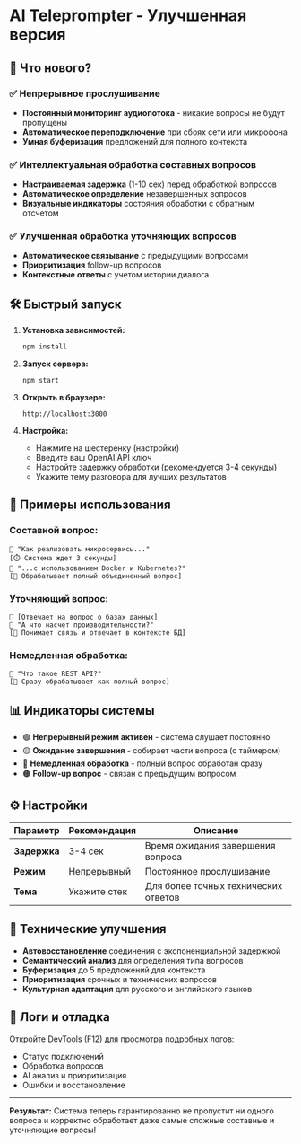 # AI Teleprompter - Улучшенная версия

## 🚀 Что нового?

### ✅ Непрерывное прослушивание
- **Постоянный мониторинг аудиопотока** - никакие вопросы не будут пропущены
- **Автоматическое переподключение** при сбоях сети или микрофона
- **Умная буферизация** предложений для полного контекста

### ✅ Интеллектуальная обработка составных вопросов  
- **Настраиваемая задержка** (1-10 сек) перед обработкой вопросов
- **Автоматическое определение** незавершенных вопросов
- **Визуальные индикаторы** состояния обработки с обратным отсчетом

### ✅ Улучшенная обработка уточняющих вопросов
- **Автоматическое связывание** с предыдущими вопросами  
- **Приоритизация** follow-up вопросов
- **Контекстные ответы** с учетом истории диалога

## 🛠 Быстрый запуск

1. **Установка зависимостей:**
   ```bash
   npm install
   ```

2. **Запуск сервера:**
   ```bash
   npm start
   ```

3. **Открыть в браузере:**
   ```
   http://localhost:3000
   ```

4. **Настройка:**
   - Нажмите на шестеренку (настройки)
   - Введите ваш OpenAI API ключ
   - Настройте задержку обработки (рекомендуется 3-4 секунды)
   - Укажите тему разговора для лучших результатов

## 🎯 Примеры использования

### Составной вопрос:
```
👤 "Как реализовать микросервисы..."
[⏱️ Система ждет 3 секунды]  
👤 "...с использованием Docker и Kubernetes?"
[🤖 Обрабатывает полный объединенный вопрос]
```

### Уточняющий вопрос:
```
🤖 [Отвечает на вопрос о базах данных]
👤 "А что насчет производительности?"  
[🤖 Понимает связь и отвечает в контексте БД]
```

### Немедленная обработка:
```
👤 "Что такое REST API?"
[🤖 Сразу обрабатывает как полный вопрос]
```

## 📊 Индикаторы системы

- 🟢 **Непрерывный режим активен** - система слушает постоянно
- 🟡 **Ожидание завершения** - собирает части вопроса (с таймером)
- 🔵 **Немедленная обработка** - полный вопрос обработан сразу  
- 🟠 **Follow-up вопрос** - связан с предыдущим вопросом

## ⚙️ Настройки

| Параметр | Рекомендация | Описание |
|----------|-------------|----------|
| **Задержка** | 3-4 сек | Время ожидания завершения вопроса |
| **Режим** | Непрерывный | Постоянное прослушивание |
| **Тема** | Укажите стек | Для более точных технических ответов |

## 🔧 Технические улучшения

- **Автовосстановление** соединения с экспоненциальной задержкой
- **Семантический анализ** для определения типа вопросов
- **Буферизация** до 5 предложений для контекста
- **Приоритизация** срочных и технических вопросов
- **Культурная адаптация** для русского и английского языков

## 📝 Логи и отладка

Откройте DevTools (F12) для просмотра подробных логов:
- Статус подключений
- Обработка вопросов  
- AI анализ и приоритизация
- Ошибки и восстановление

---

**Результат:** Система теперь гарантированно не пропустит ни одного вопроса и корректно обработает даже самые сложные составные и уточняющие вопросы!